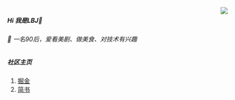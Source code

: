 


<img align="right" src="https://github-readme-stats.vercel.app/api?username=jCodelife&show_icons=true&icon_color=FF4400&text_color=344899&bg_color=000000&hide_title=false" /> 
<!---->

##### Hi 我是LBJ👋 

###### 💬 一名90后，爱看美剧、做美食、对技术有兴趣

<!--
###### 🔭 开源项目[vue-ui]()
-->

##### 社区主页
1. [掘金](https://juejin.cn/user/3957856403462989/posts)
2. [简书](https://www.jianshu.com/u/851bd01f6233)



<!--
**jCodeLife/jCodeLife** is a ✨ _special_ ✨ repository because its `README.md` (this file) appears on your GitHub profile.

Here are some ideas to get you started:

- 🔭 I’m currently working on ...
- 🌱 I’m currently learning ...
- 👯 I’m looking to collaborate on ...
- 🤔 I’m looking for help with ...
- 💬 Ask me about ...
- 📫 How to reach me: ...
- 😄 Pronouns: ...
- ⚡ Fun fact: ...
-->

